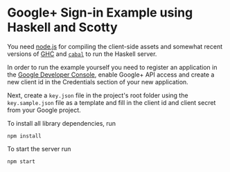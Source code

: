 
# Google+ Sign-in Example using Haskell and Scotty

You need [node.js](http://nodejs.org/) for compiling the client-side assets and
somewhat recent versions of [GHC](https://www.haskell.org/ghc/) and
[`cabal`](http://www.haskell.org/cabal/) to run the Haskell server.

In order to run the example yourself you need to register an application in
the [Google Developer Console](https://developers.google.com/console), enable
Google+ API access and create a new client id in the Credentials section of your
new application.

Next, create a `key.json` file in the project's root folder using the
`key.sample.json` file as a template and fill in the client id and client secret
from your Google project.

To install all library dependencies, run

    npm install

To start the server run

    npm start
